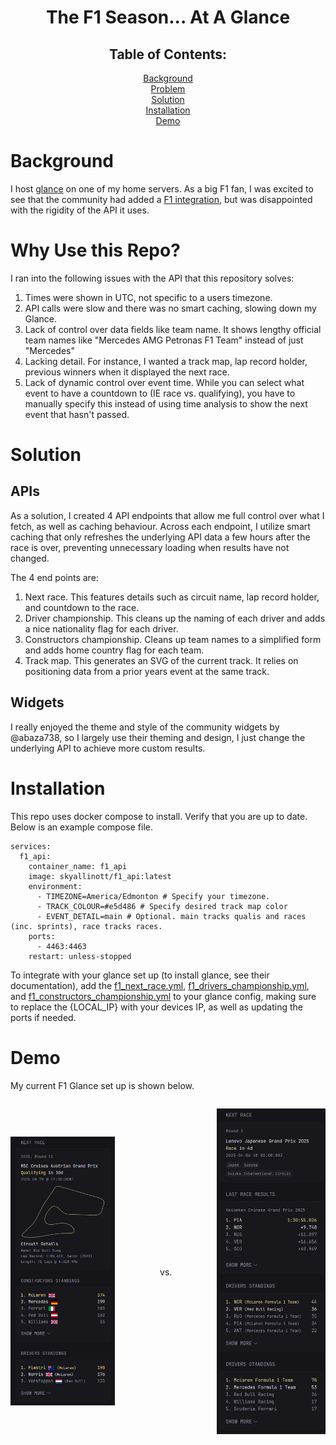 

<div align="center">
  
# The F1 Season... At A Glance
  
## Table of Contents:

[Background](#background)
<br>
[Problem](#why-use-this-repo)
<br>
[Solution](#solution)
<br>
[Installation](#installation)
<br>
[Demo](#demo)
<br>
</div>

# Background
I host [glance](https://github.com/glanceapp/glance) on one of my home servers. As a big F1 fan, I was excited to see that the community had added a [F1 integration](https://github.com/glanceapp/community-widgets/blob/main/widgets/formula1-widgets-by-abaza738/README.md), but was disappointed with the rigidity of the API it uses. 

# Why Use this Repo?
I ran into the following issues with the API that this repository solves:
1. Times were shown in UTC, not specific to a users timezone.
2. API calls were slow and there was no smart caching, slowing down my Glance.
3. Lack of control over data fields like team name. It shows lengthy official team names like "Mercedes AMG Petronas F1 Team" instead of just "Mercedes"
4. Lacking detail. For instance, I wanted a track map, lap record holder, previous winners when it displayed the next race.
5. Lack of dynamic control over event time. While you can select what event to have a countdown to (IE race vs. qualifying), you have to manually specify this instead of using time analysis to show the next event that hasn't passed.

# Solution
## APIs
As a solution, I created 4 API endpoints that allow me full control over what I fetch, as well as caching behaviour. Across each endpoint, I utilize smart caching that only refreshes the underlying API data a few hours after the race is over, preventing unnecessary loading when results have not changed.

The 4 end points are:
1. Next race. This features details such as circuit name, lap record holder, and countdown to the race.
2. Driver championship. This cleans up the naming of each driver and adds a nice nationality flag for each driver.
3. Constructors championship. Cleans up team names to a simplified form and adds home country flag for each team.
4. Track map. This generates an SVG of the current track. It relies on positioning data from a prior years event at the same track.

## Widgets
I really enjoyed the theme and style of the community widgets by @abaza738, so I largely use their theming and design, I just change the underlying API to achieve more custom results.

# Installation
This repo uses docker compose to install. Verify that you are up to date. Below is an example compose file.
```
services:
  f1_api:
    container_name: f1_api
    image: skyallinott/f1_api:latest
    environment:
      - TIMEZONE=America/Edmonton # Specify your timezone.
      - TRACK_COLOUR=#e5d486 # Specify desired track map color
      - EVENT_DETAIL=main # Optional. main tracks qualis and races (inc. sprints), race tracks races. 
    ports:
      - 4463:4463
    restart: unless-stopped
```

To integrate with your glance set up (to install glance, see their documentation), add the [f1_next_race.yml](f1_next_race.yml), [f1_drivers_championship.yml](f1_drivers_championship.yml), and [f1_constructors_championship.yml](f1_constructors_championship.yml) to your glance config, making sure to replace the {LOCAL_IP} with your devices IP, as well as updating the ports if needed. 


# Demo
My current F1 Glance set up is shown below. 

<div style = "display: flex; align-items: center;justify-content:center;gap: 7.5vw;">

![F1 API](./glance-f1.png)

vs.

![Community API](./community-f1.png)

</div>
